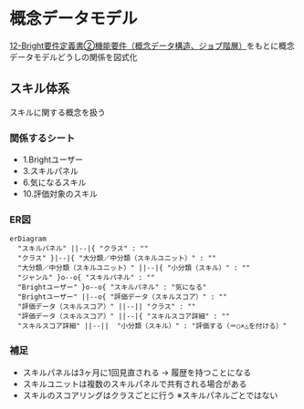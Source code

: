 # 概念データモデル

[12-Bright要件定義書②機能要件（概念データ構造、ジョブ階層）](https://docs.google.com/spreadsheets/d/1-MhX-jKPiplTCU3QrPsLUhzutxiXfkbVxwLA0wImA9s/edit#gid=1018705294)をもとに概念データモデルどうしの関係を図式化

## スキル体系

スキルに関する概念を扱う

### 関係するシート

- 1.Brightユーザー
- 3.スキルパネル
- 6.気になるスキル
- 10.評価対象のスキル

### ER図

```mermaid
erDiagram
  "スキルパネル" ||--|{ "クラス" : ""
  "クラス" }|--|{ "大分類／中分類（スキルユニット）" : ""
  "大分類／中分類（スキルユニット）" ||--|{ "小分類（スキル）" : ""
  "ジャンル" }o--o{ "スキルパネル" : ""
  "Brightユーザー" }o--o{ "スキルパネル" : "気になる"
  "Brightユーザー" ||--o{ "評価データ（スキルスコア）" : ""
  "評価データ（スキルスコア）" ||--|| "クラス" : ""
  "評価データ（スキルスコア）" ||--|{ "スキルスコア詳細" : ""
  "スキルスコア詳細" ||--||  "小分類（スキル）" : "評価する（＝○×△を付ける）"
```

### 補足

- スキルパネルは3ヶ月に1回見直される → 履歴を持つことになる
- スキルユニットは複数のスキルパネルで共有される場合がある
- スキルのスコアリングはクラスごとに行う ※スキルパネルごとではない
